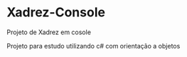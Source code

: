 # Xadrez-Console
Projeto de Xadrez em cosole

Projeto para estudo utilizando c# com orientação a objetos

